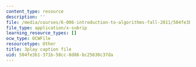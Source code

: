 ```yaml
---
content_type: resource
description: ''
file: /media/courses/6-006-introduction-to-algorithms-fall-2011/504fe3b1371b58cc8d86bc25630c37da_9bkvws_vqLU.vtt
file_type: application/x-subrip
learning_resource_types: []
ocw_type: OCWFile
resourcetype: Other
title: 3play caption file
uid: 504fe3b1-371b-58cc-8d86-bc25630c37da
---
```

